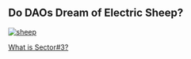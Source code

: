 ## Do DAOs Dream of Electric Sheep?

[![sheep](https://user-images.githubusercontent.com/95955389/226295823-f4906c64-0182-4322-bf3c-a478f5120ddc.jpeg)](https://goerli.sector3.xyz)

<!--

**Here are some ideas to get you started:**

🙋‍♀️ A short introduction - what is your organization all about?
🌈 Contribution guidelines - how can the community get involved?
👩‍💻 Useful resources - where can the community find your docs? Is there anything else the community should know?
🍿 Fun facts - what does your team eat for breakfast?
🧙 Remember, you can do mighty things with the power of [Markdown](https://docs.github.com/github/writing-on-github/getting-started-with-writing-and-formatting-on-github/basic-writing-and-formatting-syntax)
-->

[What is Sector#3?](https://github.com/orgs/sector-3/discussions/5#discussioncomment-4995029)
